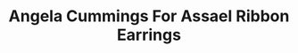 ---
title: Angela Cummings For Assael Ribbon Earrings
description: |
  Sculpted ribbons set with Diamonds curve gracefully to reveal exquisite Baroque Pearls in these precious, dimensional earrings.
specs: |
  18.4 - 15.4mm South Sea Cultured Pearl Drops with 1.24 carats of White Diamonds, set in Platinum and 18K Yellow Gold.
images:
  - angela-cummings-for-assael-ribbon-earrings.jpg
category: Angela Cummings for Assael
tags:
  - earrings
---